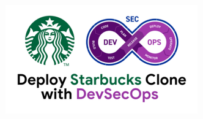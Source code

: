 ![Starbucks Clone Deployment](https://github.com/hrishi-d-d/Starbucks/blob/main/Starbucks%20Project.png)
